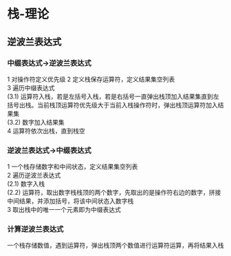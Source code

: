 # 栈-理论

## 逆波兰表达式

### 中缀表达式->逆波兰表达式
1 对操作符定义优先级
2 定义栈保存运算符，定义结果集空列表  
3 遍历中缀表达式  
(3.1) 运算符入栈，若是左括号入栈，若是右括号一直弹出栈顶加入结果集直到左括号出栈。当前栈顶运算符优先级大于当前入栈操作符时，弹出栈顶运算符加入结果集  
(3.2) 数字加入结果集  
4 运算符依次出栈，直到栈空

### 逆波兰表达式->中缀表达式
1 一个栈存储数字和中间状态，定义结果集空列表  
2 遍历逆波兰表达式  
(2.1) 数字入栈  
(2.2) 运算符，取出数字栈栈顶的两个数字，先取出的是操作符右边的数字，拼接中间结果，并添加括号，将该中间状态入数字栈  
3 取出栈中的唯一一个元素即为中缀表达式   

### 计算逆波兰表达式
一个栈存储数值，遇到运算符，弹出栈顶两个数值进行运算符运算，再将结果入栈  



